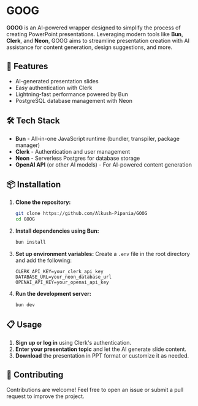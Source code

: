 

# GOOG

**GOOG** is an AI-powered wrapper designed to simplify the process of creating PowerPoint presentations. Leveraging modern tools like **Bun**, **Clerk**, and **Neon**, GOOG aims to streamline presentation creation with AI assistance for content generation, design suggestions, and more.

## 🚀 Features
- AI-generated presentation slides
- Easy authentication with Clerk
- Lightning-fast performance powered by Bun
- PostgreSQL database management with Neon

## 🛠 Tech Stack
- **Bun** - All-in-one JavaScript runtime (bundler, transpiler, package manager)
- **Clerk** - Authentication and user management
- **Neon** - Serverless Postgres for database storage
- **OpenAI API** (or other AI models) - For AI-powered content generation

## 📦 Installation

1. **Clone the repository:**
   ```bash
   git clone https://github.com/Alkush-Pipania/GOOG
   cd GOOG
   ```

2. **Install dependencies using Bun:**
   ```bash
   bun install
   ```

3. **Set up environment variables:**
   Create a `.env` file in the root directory and add the following:
   ```env
   CLERK_API_KEY=your_clerk_api_key
   DATABASE_URL=your_neon_database_url
   OPENAI_API_KEY=your_openai_api_key
   ```

4. **Run the development server:**
   ```bash
   bun dev
   ```

## 📋 Usage

1. **Sign up or log in** using Clerk's authentication.
2. **Enter your presentation topic** and let the AI generate slide content.
3. **Download** the presentation in PPT format or customize it as needed.

## 🤝 Contributing

Contributions are welcome! Feel free to open an issue or submit a pull request to improve the project.

